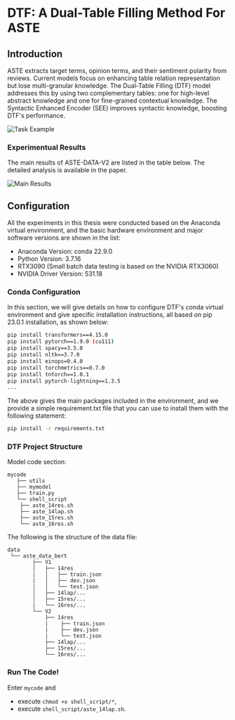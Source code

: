 # DTF: A Dual-Table Filling Method For ASTE

## Introduction
ASTE extracts target terms, opinion terms, and their sentiment polarity from reviews. Current models focus on enhancing table relation representation but lose multi-granular knowledge. The Dual-Table Filling (DTF) model addresses this by using two complementary tables: one for high-level abstract knowledge and one for fine-grained contextual knowledge. The Syntactic Enhanced Encoder (SEE) improves syntactic knowledge, boosting DTF's performance.

![Task Example](images/example.jpg)


### Experimentual Results

The main results of ASTE-DATA-V2 are listed in the table below. The detailed analysis is available in the paper.

![Main Results](images/example.jpg)

## Configuration
All the experiments in this thesis were conducted based on the Anaconda virtual environment, and the basic hardware environment and major software versions are shown in the list:
- Anaconda Version: conda 22.9.0
- Python Version: 3.7.16
- RTX3090 (Small batch data testing is based on the NVIDIA RTX3060)
- NVIDIA Driver Version: 531.18

### Conda Configuration
In this section, we will give details on how to configure DTF's conda virtual environment and give specific installation instructions, all based on pip 23.0.1 installation, as shown below:


```sh
pip install transformers==4.15.0
pip install pytorch==1.9.0 (cu111)
pip install spacy==3.5.0
pip install nltk==3.7.0
pip install einops=0.4.0
pip install torchmetrics==0.7.0
pip install tntorch==1.0.1
pip install pytorch-lightning==1.3.5
...
```
The above gives the main packages included in the environment, and we provide a simple requirement.txt file that you can use to install them with the following statement:
```sh
pip install -r requirements.txt
```

### DTF Project Structure
Model code section:
```
mycode
   ├── utils
   ├── mymodel
   ├── train.py
   └── shell_script
    ├── aste_14res.sh
    ├── aste_14lap.sh
    ├── aste_15res.sh
    └── aste_16res.sh
```
The following is the structure of the data file:
```
data
 └── aste_data_bert
        ├── V1
        │   ├── 14res
        |   │   ├── train.json
        |   │   ├── dev.json
        |   │   └── test.json
        │   ├── 14lap/...
        │   ├── 15res/...
        |   └── 16res/...
        └── V2
            ├── 14res
            |    ├── train.json
            |    ├── dev.json
            |    └── test.json
            ├── 14lap/...
            ├── 15res/...
            └── 16res/...
```

### Run The Code!

Enter `mycode` and
- execute `chmod +x shell_script/*`,
- execute `shell_script/aste_14lap.sh`.

